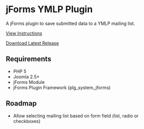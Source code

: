 jForms YMLP Plugin
======
A jForms plugin to save submitted data to a YMLP mailing list.

[View Instructions](http://donjoomla.com/docs/jforms#YMLPPluginInstructions)

[Download Latest Release](https://github.com/donJoomla/jforms/releases/download/1.6.1/plg_jforms_ymlp_v1.1.zip)

## Requirements

- PHP 5
- Joomla 2.5+
- jForms Module
- jForms Plugin Framework (plg_system_jforms)

## Roadmap

- Allow selecting mailing list based on form field (list, radio or checkboxes)
